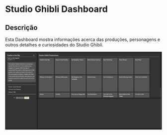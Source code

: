 # Studio Ghibli Dashboard
## Descrição
<p>
	Esta Dashboard mostra informações acerca das produções, personagens e outros detalhes e curiosidades do Studio Ghibli.
</p>

<img src="/src/assets/example.png"></img>
